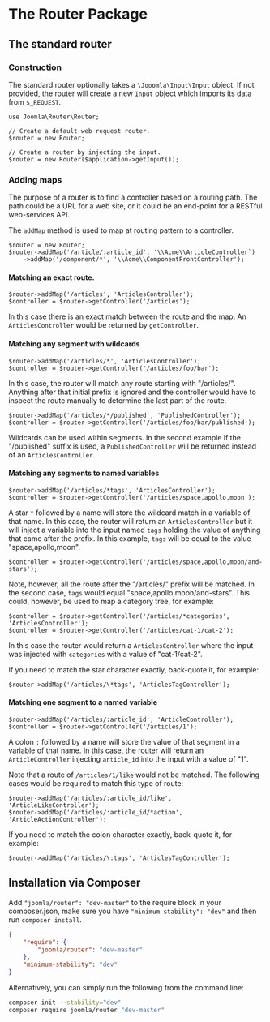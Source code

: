 # The Router Package

## The standard router

### Construction

The standard router optionally takes a `\Jooomla\Input\Input` object. If not provided, the router will create a new `Input` object which imports its data from `$_REQUEST`.

```
use Joomla\Router\Router;

// Create a default web request router.
$router = new Router;

// Create a router by injecting the input.
$router = new Router($application->getInput());
```

### Adding maps

The purpose of a router is to find a controller based on a routing path. The path could be a URL for a web site, or it could be an end-point for a RESTful web-services API.

The `addMap` method is used to map at routing pattern to a controller.

```
$router = new Router;
$router->addMap('/article/:article_id', '\\Acme\\ArticleController`)
	->addMap('/component/*', '\\Acme\\ComponentFrontController');
```

#### Matching an exact route.

```
$router->addMap('/articles', 'ArticlesController');
$controller = $router->getController('/articles');
```

In this case there is an exact match between the route and the map. An `ArticlesController` would be returned by `getController`.

#### Matching any segment with wildcards

```
$router->addMap('/articles/*', 'ArticlesController');
$controller = $router->getController('/articles/foo/bar');
```

In this case, the router will match any route starting with "/articles/". Anything after that initial prefix is ignored and the controller would have to inspect the route manually to determine the last part of the route.

```
$router->addMap('/articles/*/published', 'PublishedController');
$controller = $router->getController('/articles/foo/bar/published');
```

Wildcards can be used within segments. In the second example if the "/published" suffix is used, a `PublishedController` will be returned instead of an `ArticlesController`. 

#### Matching any segments to named variables

```
$router->addMap('/articles/*tags', 'ArticlesController');
$controller = $router->getController('/articles/space,apollo,moon');
```
A star `*` followed by a name will store the wildcard match in a variable of that name. In this case, the router will return an `ArticlesController` but it will inject a variable into the input named `tags` holding the value of anything that came after the prefix. In this example, `tags` will be equal to the value "space,apollo,moon".

```
$controller = $router->getController('/articles/space,apollo,moon/and-stars');
```

Note, however, all the route after the "/articles/" prefix will be matched. In the second case, `tags` would equal "space,apollo,moon/and-stars". This could, however, be used to map a category tree, for example:

```
$controller = $router->getController('/articles/*categories', 'ArticlesController');
$controller = $router->getController('/articles/cat-1/cat-2');
```

In this case the router would return a `ArticlesController` where the input was injected with `categories` with a value of "cat-1/cat-2".

If you need to match the star character exactly, back-quote it, for example:

```
$router->addMap('/articles/\*tags', 'ArticlesTagController');
```

#### Matching one segment to a named variable

```
$router->addMap('/articles/:article_id', 'ArticleController');
$controller = $router->getController('/articles/1');
```
A colon `:` followed by a name will store the value of that segment in a variable of that name. In this case, the router will return an `ArticleController` injecting `article_id` into the input with a value of "1".

Note that a route of `/articles/1/like` would not be matched. The following cases would be required to match this type of route:

```
$router->addMap('/articles/:article_id/like', 'ArticleLikeController');
$router->addMap('/articles/:article_id/*action', 'ArticleActionController');
```

If you need to match the colon character exactly, back-quote it, for example:

```
$router->addMap('/articles/\:tags', 'ArticlesTagController');
```

## Installation via Composer

Add `"joomla/router": "dev-master"` to the require block in your composer.json, make sure you have `"minimum-stability": "dev"` and then run `composer install`.

```json
{
	"require": {
		"joomla/router": "dev-master"
	},
	"minimum-stability": "dev"
}
```

Alternatively, you can simply run the following from the command line:

```sh
composer init --stability="dev"
composer require joomla/router "dev-master"
```
